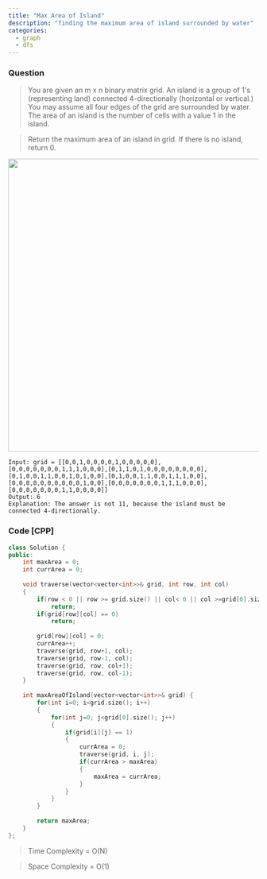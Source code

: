 ```yaml
---
title: "Max Area of Island"
description: "finding the maximum area of island surrounded by water"
categories:
  - graph
  - dfs
---
```


### Question

> You are given an m x n binary matrix grid. An island is a group of 1's (representing land) connected 4-directionally (horizontal or vertical.) You may assume all four edges of the grid are surrounded by water. The area of an island is the number of cells with a value 1 in the island.

> Return the maximum area of an island in grid. If there is no island, return 0.

<img src="https://assets.leetcode.com/uploads/2021/05/01/maxarea1-grid.jpg" height=590px width=600px></img>

```
Input: grid = [[0,0,1,0,0,0,0,1,0,0,0,0,0],[0,0,0,0,0,0,0,1,1,1,0,0,0],[0,1,1,0,1,0,0,0,0,0,0,0,0],[0,1,0,0,1,1,0,0,1,0,1,0,0],[0,1,0,0,1,1,0,0,1,1,1,0,0],[0,0,0,0,0,0,0,0,0,0,1,0,0],[0,0,0,0,0,0,0,1,1,1,0,0,0],[0,0,0,0,0,0,0,1,1,0,0,0,0]]
Output: 6
Explanation: The answer is not 11, because the island must be connected 4-directionally.
```

### Code [CPP]

```cpp
class Solution {
public:
    int maxArea = 0;
    int currArea = 0;
   
    void traverse(vector<vector<int>>& grid, int row, int col)
    {
        if(row < 0 || row >= grid.size() || col< 0 || col >=grid[0].size())
            return;
        if(grid[row][col] == 0)
            return;
        
        grid[row][col] = 0;
        currArea++;
        traverse(grid, row+1, col);
        traverse(grid, row-1, col);
        traverse(grid, row, col+1);
        traverse(grid, row, col-1);
    }
    
    int maxAreaOfIsland(vector<vector<int>>& grid) {
        for(int i=0; i<grid.size(); i++)
        {
            for(int j=0; j<grid[0].size(); j++)
            {
                if(grid[i][j] == 1)
                {
                    currArea = 0;
                    traverse(grid, i, j);
                    if(currArea > maxArea)
                    {
                        maxArea = currArea;
                    }
                }
            }
        }
        
        return maxArea;
    }
};
```


> Time Complexity = O(N)

> Space Complexity = O(1)
